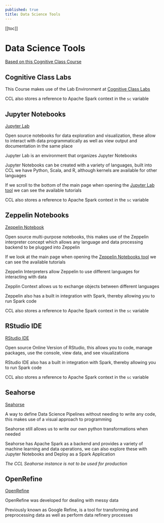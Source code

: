 ```yaml
---
published: true
title: Data Science Tools
---
```


[[toc]]

# Data Science Tools

[Based on this Cognitive Class Course](https://cognitiveclass.ai/courses/data-science-hands-open-source-tools-2/)


## Cognitive Class Labs

This Course makes use of the Lab Environment at [Cognitive Class Labs](https://labs.cognitiveclass.ai/login)

CCL also stores a reference to Apache Spark context in the `sc` variable

## Jupyter Notebooks

[Jupyter Lab](https://labs.cognitiveclass.ai/tools/jupyterlab/)

Open source notebooks for data exploration and visualization, these allow to interact with data programmatically as well as view output and documentation in the same place

Jupyter Lab is an environment that organizes Jupyter Notebooks

Jupyter Notebooks can be created with a variety of languages, built into CCL we have Python, Scala, and R, although kernels are available for other languages

If we scroll to the bottom of the main page when opening the [Jupyter Lab tool](https://labs.cognitiveclass.ai/tools/jupyterlab/) we can see the available tutorials

CCL also stores a reference to Apache Spark context in the `sc` variable

## Zeppelin Notebooks

[Zeppelin Notebook](https://labs.cognitiveclass.ai/tools/zeppelin-notebook/)

Open source multi-purpose notebooks, this makes use of the Zeppelin interpreter concept which allows any language and data processing backend to be plugged into Zeppelin

If we look at the main page when opening the [Zeppelin Notebooks tool](https://labs.cognitiveclass.ai/tools/jupyterlab/) we can see the available tutorials

Zeppelin Interpreters allow Zeppelin to use different languages for interacting with data

Zepplin Context allows us to exchange objects between different languages

Zeppelin also has a built in integration with Spark, thereby allowing you to run Spark code

CCL also stores a reference to Apache Spark context in the `sc` variable

## RStudio IDE

[RStudio IDE](https://labs.cognitiveclass.ai/tools/rstudio-ide/)

Open source Online Version of RStudio, this allows you to code, manage packages, use the console, view data, and see visualizations

RStudio IDE also has a built in integration with Spark, thereby allowing you to run Spark code

CCL also stores a reference to Apache Spark context in the `sc` variable

## Seahorse

[Seahorse](https://labs.cognitiveclass.ai/tools/seahorse/)

A way to define Data Science Pipelines without needing to write any code, this makes use of a visual approach to programming

Seahorse still allows us to write our own python transformations when needed

Seahorse has Apache Spark as a backend and  provides a variety of machine learning and data operations, we can also explore these with Jupyter Notebooks and Deploy as a Spark Application

*The CCL Seahorse instance is not to be used for production*

## OpenRefine

[OpenRefine](https://labs.cognitiveclass.ai/tools/openrefine/)

OpenRefine was developed for dealing with messy data

Previously known as Google Refine, is a tool for transforming and preprocessing data as well as perform data refinery processes